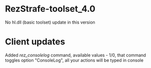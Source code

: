 # RezStrafe-toolset_4.0
No hl.dll (basic toolset) update in this version

# Client updates
Added *rez_consolelog* command, available values - 1/0, that command toggles option "ConsoleLog", all your actions will be typed in console
